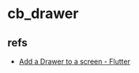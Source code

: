 # cb_drawer

## refs

- [Add a Drawer to a screen - Flutter](https://flutter.io/cookbook/design/drawer/)
